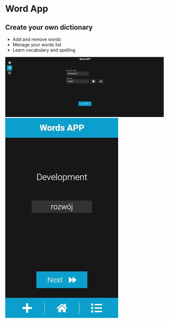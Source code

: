 # Word App

## Create your own dictionary

- Add and remove words
- Menage your words list
- Learn vocabulary and spelling

![Desktop view](./readmeImg/desktop.jpg)
![Mobile View](./readmeImg/mobile.jpg)

